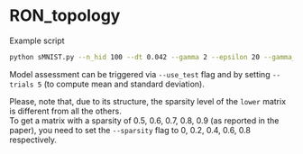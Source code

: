 # RON_topology
Example script

```bash
python sMNIST.py --n_hid 100 --dt 0.042 --gamma 2 --epsilon 20 --gamma_range 2 --epsilon_range 2 --inp_scaling 1 --rho 9 --ron --trials 1 --topology orthogonal --sparsity 0.8
```

Model assessment can be triggered via `--use_test` flag and by setting `--trials 5` (to compute mean and standard deviation).

Please, note that, due to its structure, the sparsity level of the `lower` matrix is different from all the others.  
To get a matrix with a sparsity of 0.5, 0.6, 0.7, 0.8, 0.9 (as reported in the paper), you need to set the `--sparsity` flag to 0, 0.2, 0.4, 0.6, 0.8 respectively.